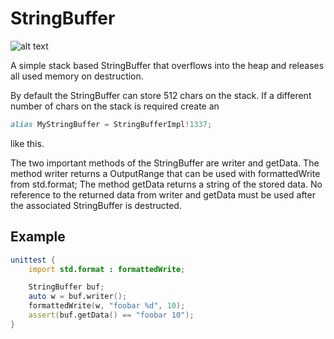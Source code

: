 StringBuffer
============

![alt text](https://travis-ci.org/burner/StringBuffer.svg?branch=master)

A simple stack based StringBuffer that overflows into the heap and releases
all used memory on destruction.

By default the StringBuffer can store 512 chars on the stack.
If a different number of chars on the stack is required create an
```d
alias MyStringBuffer = StringBufferImpl!1337;
```
like this.

The two important methods of the StringBuffer are writer and getData.
The method writer returns a OutputRange that can be used with formattedWrite
from std.format;
The method getData returns a string of the stored data.
No reference to the returned data from writer and getData must be used after
the associated StringBuffer is destructed.

Example
-------

```d
unittest {
	import std.format : formattedWrite;

	StringBuffer buf;
	auto w = buf.writer();
	formattedWrite(w, "foobar %d", 10);
	assert(buf.getData() == "foobar 10");
}
```
